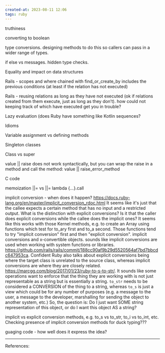 ```yaml
---
created-at: 2023-08-11 12:06
tags: ruby
---
```


truthiness

converting to boolean

type conversions. designing methods to do this so callers can pass in a wider range of types.

if else vs messages. hidden type checks.

Equality and impact on data structures

Rails - scopes and where chained with find_or_create_by includes the previous conditions (at least if the relation has not executed)

Rails - reusing relations as long as they have not executed (ok if relations created from them execute, just as long as they don’t). how could not keeping track of which have executed get you in trouble?

Lazy evaluation (does Ruby have something like Kotlin sequences?

Idioms

Variable assignment vs defining methods

Singleton classes

Class vs super

value || raise does not work syntactically, but you can wrap the raise in a method and call the method: value || raise_error_method

C code

memoization ||= vs ||= lambda {...}.call

implicit conversion - when does it happen? https://docs.ruby-lang.org/en/master/implicit_conversion_rdoc.html It seems like it's just that the callee expects a certain method that has no input and a restricted output. What is the distinction with explicit conversions? Is it that the caller does explicit conversions while the callee does the implicit ones? It seems like this works with those Kernel methods, e.g. to create an Array using functions which test for to_ary first and to_a second. Those functions tend to try "implicit conversion" first and then "explicit conversion". implicit conversions and x-convertible objects. sounds like implicit conversions are used when working with system functions or libraries. https://github.com/rails/rails/commit/188cc90af9b29d5520564af7bd7bbcdc647953ca. Confident Ruby also talks about explicit conversions being where the target class is unrelated to the source class, whereas implicit conversions are where they are closely related. https://marcgg.com/blog/2017/01/23/ruby-to-s-to-str/. It sounds like some operations want to enforce that the thing they are working with is not just representable as a string but is essentially a string. `to_str` needs to be considered a CONVERSION of the thing to a string, whereas `to_s` is just a view which could be for any number of purposes (e.g. a message to the user, a message to the developer, marshalling for sending the object to another system, etc.) So, the question is: Do I just want SOME string representation of this object, or do I want this object AS a string?

implicit vs explicit conversion methods, e.g. to_s vs to_str, to_i vs to_int, etc. Checking presence of implicit conversion methods for duck typing???

guaging code - how well does it express the idea?

---
References:


